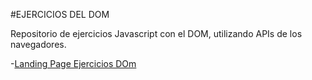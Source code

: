 #EJERCICIOS DEL DOM

Repositorio de ejercicios Javascript con el DOM, utilizando APIs de los navegadores.

-[Landing Page Ejercicios DOm](https://RomanoMaxi.github.io/Ejercicios-DOM-JavaScript-Puro-)
